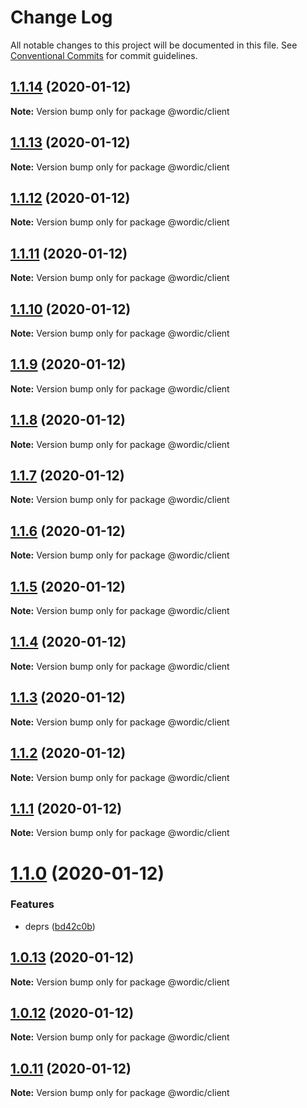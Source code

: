 # Change Log

All notable changes to this project will be documented in this file.
See [Conventional Commits](https://conventionalcommits.org) for commit guidelines.

## [1.1.14](https://github.com/shakogegia/mern-monorepo-boilerplate/compare/@wordic/client@1.1.13...@wordic/client@1.1.14) (2020-01-12)

**Note:** Version bump only for package @wordic/client

## [1.1.13](https://github.com/shakogegia/mern-monorepo-boilerplate/compare/@wordic/client@1.1.12...@wordic/client@1.1.13) (2020-01-12)

**Note:** Version bump only for package @wordic/client

## [1.1.12](https://github.com/shakogegia/mern-monorepo-boilerplate/compare/@wordic/client@1.1.11...@wordic/client@1.1.12) (2020-01-12)

**Note:** Version bump only for package @wordic/client

## [1.1.11](https://github.com/shakogegia/mern-monorepo-boilerplate/compare/@wordic/client@1.1.10...@wordic/client@1.1.11) (2020-01-12)

**Note:** Version bump only for package @wordic/client

## [1.1.10](https://github.com/shakogegia/mern-monorepo-boilerplate/compare/@wordic/client@1.1.9...@wordic/client@1.1.10) (2020-01-12)

**Note:** Version bump only for package @wordic/client

## [1.1.9](https://github.com/shakogegia/mern-monorepo-boilerplate/compare/@wordic/client@1.1.8...@wordic/client@1.1.9) (2020-01-12)

**Note:** Version bump only for package @wordic/client

## [1.1.8](https://github.com/shakogegia/mern-monorepo-boilerplate/compare/@wordic/client@1.1.7...@wordic/client@1.1.8) (2020-01-12)

**Note:** Version bump only for package @wordic/client

## [1.1.7](https://github.com/shakogegia/mern-monorepo-boilerplate/compare/@wordic/client@1.1.6...@wordic/client@1.1.7) (2020-01-12)

**Note:** Version bump only for package @wordic/client

## [1.1.6](https://github.com/shakogegia/mern-monorepo-boilerplate/compare/@wordic/client@1.1.5...@wordic/client@1.1.6) (2020-01-12)

**Note:** Version bump only for package @wordic/client

## [1.1.5](https://github.com/shakogegia/mern-monorepo-boilerplate/compare/@wordic/client@1.1.4...@wordic/client@1.1.5) (2020-01-12)

**Note:** Version bump only for package @wordic/client

## [1.1.4](https://github.com/shakogegia/mern-monorepo-boilerplate/compare/@wordic/client@1.1.3...@wordic/client@1.1.4) (2020-01-12)

**Note:** Version bump only for package @wordic/client

## [1.1.3](https://github.com/shakogegia/mern-monorepo-boilerplate/compare/@wordic/client@1.1.2...@wordic/client@1.1.3) (2020-01-12)

**Note:** Version bump only for package @wordic/client

## [1.1.2](https://github.com/shakogegia/mern-monorepo-boilerplate/compare/@wordic/client@1.1.1...@wordic/client@1.1.2) (2020-01-12)

**Note:** Version bump only for package @wordic/client

## [1.1.1](https://github.com/shakogegia/mern-monorepo-boilerplate/compare/@wordic/client@1.1.0...@wordic/client@1.1.1) (2020-01-12)

**Note:** Version bump only for package @wordic/client

# [1.1.0](https://github.com/shakogegia/mern-monorepo-boilerplate/compare/@wordic/client@1.0.13...@wordic/client@1.1.0) (2020-01-12)

### Features

- deprs ([bd42c0b](https://github.com/shakogegia/mern-monorepo-boilerplate/commit/bd42c0b))

## [1.0.13](https://github.com/shakogegia/mern-monorepo-boilerplate/compare/@wordic/client@1.0.12...@wordic/client@1.0.13) (2020-01-12)

**Note:** Version bump only for package @wordic/client

## [1.0.12](https://github.com/shakogegia/mern-monorepo-boilerplate/compare/@wordic/client@1.0.11...@wordic/client@1.0.12) (2020-01-12)

**Note:** Version bump only for package @wordic/client

## [1.0.11](https://github.com/shakogegia/mern-monorepo-boilerplate/compare/@wordic/client@1.0.10...@wordic/client@1.0.11) (2020-01-12)

**Note:** Version bump only for package @wordic/client
